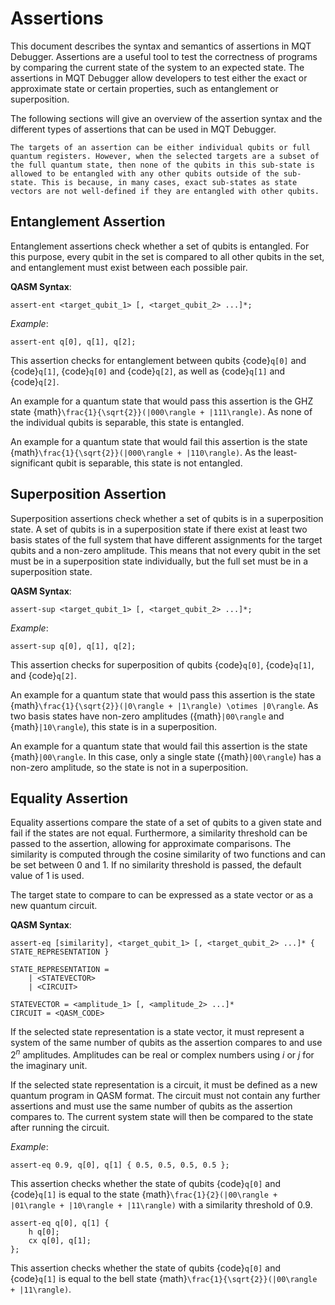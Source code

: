 # Assertions

This document describes the syntax and semantics of assertions in MQT Debugger.
Assertions are a useful tool to test the correctness of programs by comparing the current state of the system to an expected state.
The assertions in MQT Debugger allow developers to test either the exact or approximate state or certain properties, such as entanglement or superposition.

The following sections will give an overview of the assertion syntax and the different types of assertions that can be used in MQT Debugger.

```{note}
The targets of an assertion can be either individual qubits or full quantum registers. However, when the selected targets are a subset of the full quantum state, then none of the qubits in this sub-state is allowed to be entangled with any other qubits outside of the sub-state. This is because, in many cases, exact sub-states as state vectors are not well-defined if they are entangled with other qubits.
```

## Entanglement Assertion

Entanglement assertions check whether a set of qubits is entangled. For this purpose, every qubit in the set is compared to all other qubits in the set, and entanglement must exist between each possible pair.

**QASM Syntax**:

```qasm
assert-ent <target_qubit_1> [, <target_qubit_2> ...]*;
```

_Example_:

```qasm
assert-ent q[0], q[1], q[2];
```

This assertion checks for entanglement between qubits {code}`q[0]` and {code}`q[1]`, {code}`q[0]` and {code}`q[2]`, as well as {code}`q[1]` and {code}`q[2]`.

An example for a quantum state that would pass this assertion is the GHZ state {math}`\frac{1}{\sqrt{2}}(|000\rangle + |111\rangle)`.
As none of the individual qubits is separable, this state is entangled.

An example for a quantum state that would fail this assertion is the state {math}`\frac{1}{\sqrt{2}}(|000\rangle + |110\rangle)`.
As the least-significant qubit is separable, this state is not entangled.

## Superposition Assertion

Superposition assertions check whether a set of qubits is in a superposition state.
A set of qubits is in a superposition state if there exist at least two basis states of the full system that have different assignments for the target qubits and a non-zero amplitude.
This means that not every qubit in the set must be in a superposition state individually, but the full set must be in a superposition state.

**QASM Syntax**:

```qasm
assert-sup <target_qubit_1> [, <target_qubit_2> ...]*;
```

_Example_:

```qasm
assert-sup q[0], q[1], q[2];
```

This assertion checks for superposition of qubits {code}`q[0]`, {code}`q[1]`, and {code}`q[2]`.

An example for a quantum state that would pass this assertion is the state {math}`\frac{1}{\sqrt{2}}(|0\rangle + |1\rangle) \otimes |0\rangle`.
As two basis states have non-zero amplitudes ({math}`|00\rangle` and {math}`|10\rangle`), this state is in a superposition.

An example for a quantum state that would fail this assertion is the state {math}`|00\rangle`.
In this case, only a single state ({math}`|00\rangle`) has a non-zero amplitude, so the state is not in a superposition.

## Equality Assertion

Equality assertions compare the state of a set of qubits to a given state and fail if the states are not equal.
Furthermore, a similarity threshold can be passed to the assertion, allowing for approximate comparisons. The similarity is computed through the cosine similarity of two functions and can be set between 0 and 1. If no similarity threshold is passed, the default value of 1 is used.

The target state to compare to can be expressed as a state vector or as a new quantum circuit.

**QASM Syntax**:

```qasm
assert-eq [similarity], <target_qubit_1> [, <target_qubit_2> ...]* { STATE_REPRESENTATION }
```

```qasm
STATE_REPRESENTATION =
    | <STATEVECTOR>
    | <CIRCUIT>

STATEVECTOR = <amplitude_1> [, <amplitude_2> ...]*
CIRCUIT = <QASM_CODE>
```

If the selected state representation is a state vector, it must represent a system of the same number of qubits as the assertion compares to and use $2^n$ amplitudes. Amplitudes can be real or complex numbers using $i$ or $j$ for the imaginary unit.

If the selected state representation is a circuit, it must be defined as a new quantum program in QASM format. The circuit must not contain any further assertions and must use the same number of qubits as the assertion compares to. The current system state will then be compared to the state after running the circuit.

_Example_:

```qasm
assert-eq 0.9, q[0], q[1] { 0.5, 0.5, 0.5, 0.5 };
```

This assertion checks whether the state of qubits {code}`q[0]` and {code}`q[1]` is equal to the state {math}`\frac{1}{2}(|00\rangle + |01\rangle + |10\rangle + |11\rangle)` with a similarity threshold of 0.9.

```qasm
assert-eq q[0], q[1] {
    h q[0];
    cx q[0], q[1];
};
```

This assertion checks whether the state of qubits {code}`q[0]` and {code}`q[1]` is equal to the bell state {math}`\frac{1}{\sqrt{2}}(|00\rangle + |11\rangle)`.
